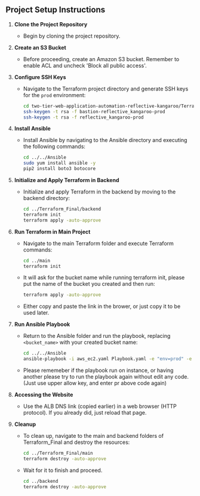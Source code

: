## Project Setup Instructions 

1. **Clone the Project Repository**
   - Begin by cloning the project repository.

2. **Create an S3 Bucket**
   - Before proceeding, create an Amazon S3 bucket. Remember to enable ACL and uncheck 'Block all public access'.

3. **Configure SSH Keys**
   - Navigate to the Terraform project directory and generate SSH keys for the `prod` environment:
     ```bash
     cd two-tier-web-application-automation-reflective-kangaroo/Terraform_Final/main
     ssh-keygen -t rsa -f bastion-reflective_kangaroo-prod
     ssh-keygen -t rsa -f reflective_kangaroo-prod
     ```

4. **Install Ansible**
   - Install Ansible by navigating to the Ansible directory and executing the following commands:
     ```bash
     cd ../../Ansible
     sudo yum install ansible -y
     pip2 install boto3 botocore
     ```

5. **Initialize and Apply Terraform in Backend**
   - Initialize and apply Terraform in the backend by moving to the backend directory:
     ```bash
     cd ../Terraform_Final/backend
     terraform init
     terraform apply -auto-approve
     ```

6. **Run Terraform in Main Project**
   - Navigate to the main Terraform folder and execute Terraform commands:
     ```bash
     cd ../main
     terraform init
     ```
   - It will ask for the bucket name while running terraform init, please put the name of the bucket you created and then run:
     ```bash
     terraform apply -auto-approve
     ```
   - Either copy and paste the link in the brower, or just copy it to be used later. 

7. **Run Ansible Playbook**
   - Return to the Ansible folder and run the playbook, replacing `<bucket_name>` with your created bucket name:
     ```bash
     cd ../../Ansible
     ansible-playbook -i aws_ec2.yaml Playbook.yaml -e "env=prod" -e "bucket=<bucket_name> "
     ```
   - Please rememeber if the playbook run on instance, or having another please try to run the playbook again without edit any code. (Just use upper allow key, and enter pr above code again)

8. **Accessing the Website**
   - Use the ALB DNS link (copied earlier) in a web browser (HTTP protocol). If you already did, just reload that page.

9. **Cleanup**
   - To clean up, navigate to the main and backend folders of Terraform_Final and destroy the resources:
     ```bash
     cd ../Terraform_Final/main
     terraform destroy -auto-approve
     ```

   - Wait for it to finish and proceed.
     ```bash 
     cd ../backend
     terraform destroy -auto-approve
     ```
